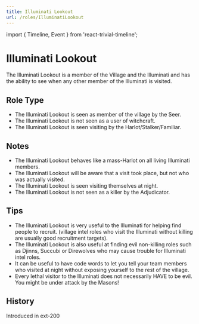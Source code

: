 ```yaml
---
title: Illuminati Lookout
url: /roles/IlluminatiLookout
---
```


import { Timeline, Event } from 'react-trivial-timeline';

# Illuminati Lookout

The Illuminati Lookout is a member of the Village and the Illuminati and has the ability to see when any other member of the Illuminati is visited.

## Role Type

- The Illuminati Lookout is seen as member of the village by the Seer.
- The Illuminati Lookout is not seen as a user of witchcraft.
- The Illuminati Lookout is seen visiting by the Harlot/Stalker/Familiar.

## Notes

- The Illuminati Lookout behaves like a mass-Harlot on all living Illuminati members.
- The Illuminati Lookout will be aware that a visit took place, but not who was actually visited.
- The Illuminati Lookout is seen visiting themselves at night.
- The Illuminati Lookout is not seen as a killer by the Adjudicator.

## Tips

- The Illuminati Lookout is very useful to the Illuminati for helping find people to recruit. (village intel roles who visit the Illuminati without killing are usually good recruitment targets).
- The Illuminati Lookout is also useful at finding evil non-killing roles such as Djinns, Succubi or Direwolves who may cause trouble for Illuminati intel roles.
- It can be useful to have code words to let you tell your team members who visited at night without exposing yourself to the rest of the village.
- Every lethal visitor to the Illuminati does not necessarily HAVE to be evil. You might be under attack by the Masons!

## History

<Timeline lineColor="white">
  <Event interval="2018-01-01">Introduced in ext-200</Event>
</Timeline>
